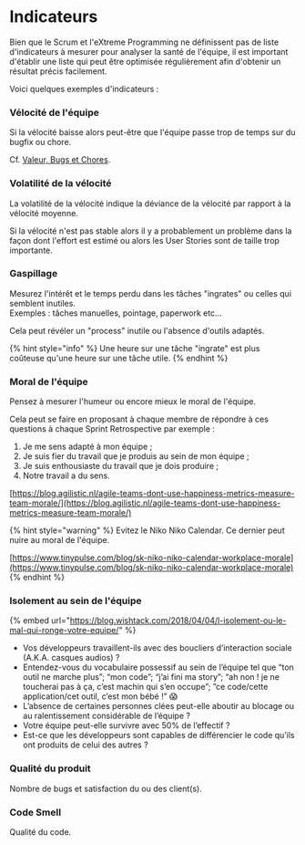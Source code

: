 # Indicateurs

Bien que le Scrum et l'eXtreme Programming ne définissent pas de liste d'indicateurs à mesurer pour analyser la santé de l'équipe, il est important d'établir une liste qui peut être optimisée régulièrement afin d'obtenir un résultat précis facilement.

Voici quelques exemples d'indicateurs :

### Vélocité de l'équipe

Si la vélocité baisse alors peut-être que l'équipe passe trop de temps sur du bugfix ou chore.

Cf. [Valeur, Bugs et Chores](scrum/mesures-et-outils/valeur-bugs-et-chores.md).

### Volatilité de la vélocité

La volatilité de la vélocité indique la déviance de la vélocité par rapport à la vélocité moyenne.

Si la vélocité n'est pas stable alors il y a probablement un problème dans la façon dont l'effort est estimé ou alors les User Stories sont de taille trop importante.

### Gaspillage

Mesurez l'intérêt et le temps perdu dans les tâches "ingrates" ou celles qui semblent inutiles.  
Exemples : tâches manuelles, pointage, paperwork etc...

Cela peut révéler un "process" inutile ou l'absence d'outils adaptés.

{% hint style="info" %}
Une heure sur une tâche "ingrate" est plus coûteuse qu'une heure sur une tâche utile. 
{% endhint %}

### Moral de l'équipe

Pensez à mesurer l'humeur ou encore mieux le moral de l'équipe.

Cela peut se faire en proposant à chaque membre de répondre à ces questions à chaque Sprint Retrospective par exemple :

1. Je me sens adapté à mon équipe ;
2. Je suis fier du travail que je produis au sein de mon équipe ;
3. Je suis enthousiaste du travail que je dois produire ;
4. Notre travail a du sens.

[https://blog.agilistic.nl/agile-teams-dont-use-happiness-metrics-measure-team-morale/](https://blog.agilistic.nl/agile-teams-dont-use-happiness-metrics-measure-team-morale/)

{% hint style="warning" %}
Evitez le Niko Niko Calendar. Ce dernier peut nuire au moral de l'équipe.

[https://www.tinypulse.com/blog/sk-niko-niko-calendar-workplace-morale](https://www.tinypulse.com/blog/sk-niko-niko-calendar-workplace-morale)
{% endhint %}

### Isolement au sein de l'équipe

{% embed url="https://blog.wishtack.com/2018/04/04/l-isolement-ou-le-mal-qui-ronge-votre-equipe/" %}

* Vos développeurs travaillent-ils avec des boucliers d’interaction sociale \(A.K.A. casques audios\) ?
* Entendez-vous du vocabulaire possessif au sein de l’équipe tel que “ton outil ne marche plus”; “mon code”; “j’ai fini ma story”; “ah non ! je ne toucherai pas à ça, c’est machin qui s’en occupe”; ”ce code/cette application/cet outil, c’est mon bébé !” 😱
* L’absence de certaines personnes clées peut-elle aboutir au blocage ou au ralentissement considérable de l’équipe ?
* Votre équipe peut-elle survivre avec 50% de l’effectif ?
* Est-ce que les développeurs sont capables de différencier le code qu’ils ont produits de celui des autres ?

### Qualité du produit

Nombre de bugs et satisfaction du ou des client\(s\).

### Code Smell

Qualité du code.



